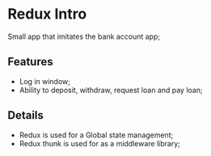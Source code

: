 # Redux Intro

Small app that imitates the bank account app;

## Features

- Log in window;
- Ability to deposit, withdraw, request loan and pay loan;

## Details

- Redux is used for a Global state management;
- Redux thunk is used for as a middleware library;
